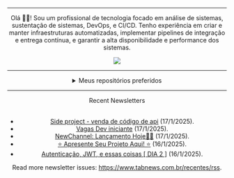 <div align="center">
<hr>
<p>Olá 👋🏾! Sou um profissional de tecnologia focado em análise de sistemas, sustentação de sistemas, DevOps, e CI/CD. Tenho experiência em criar e manter infraestruturas automatizadas, implementar pipelines de integração e entrega contínua, e garantir a alta disponibilidade e performance dos sistemas.</p>
  <img src="https://media.giphy.com/media/yAGIvCiwPJn5C/giphy.gif">
<hr>
  <details>
  <summary>Meus repositórios preferidos</summary>
  <br />
  Alguns dos meus melhores repositórios:
  <br />
<br />
  <ul><li><a href=https://github.com/KubeNerd/aluratube target="_blank" rel="noopener noreferrer">KubeNerd/aluratube</a> (<b>0</b> ✨ and <b>0</b> 🍴): Aluratube - Desenvolvido durante a imersão React da Alura no final de 2022</li><li><a href=https://github.com/KubeNerd/nlw-ia target="_blank" rel="noopener noreferrer">KubeNerd/nlw-ia</a> (<b>0</b> ✨ and <b>0</b> 🍴): Projeto desenvolvido durante a NLW IA - Usando a API da OPENAI</li><li><a href=https://github.com/KubeNerd/nlw-journey-ia target="_blank" rel="noopener noreferrer">KubeNerd/nlw-journey-ia</a> (<b>0</b> ✨ and <b>0</b> 🍴): NLW IA - Agent de viagens usando python + langchain + GPT</li>
<li>More coming soon :).</li>
</ul>
  </details>
  <hr/>
    <summary>Recent Newsletters</summary>
  <br />
  <ul>
    <li><a href=https://www.tabnews.com.br/marcelldac/side-project-venda-de-codigo-de-api target="_blank" rel="noopener noreferrer">Side project - venda de código de api</a> (17/1/2025).</li><li><a href=https://www.tabnews.com.br/Crystyanno/vagas-dev-iniciante target="_blank" rel="noopener noreferrer">Vagas Dev iniciante</a> (17/1/2025).</li><li><a href=https://www.tabnews.com.br/joseiraildes1/newchannel-lancamento-hoje target="_blank" rel="noopener noreferrer">NewChannel: Lançamento Hoje🎉🎉</a> (17/1/2025).</li><li><a href=https://www.tabnews.com.br/DomCapivaraJr/apresente-seu-projeto-aqui target="_blank" rel="noopener noreferrer">⭐ Apresente Seu Projeto Aqui! ⭐</a> (16/1/2025).</li><li><a href=https://www.tabnews.com.br/joashneves/autenticacao-jwt-e-essas-coisas-dia-2 target="_blank" rel="noopener noreferrer">Autenticação, JWT, e essas coisas [ DIA 2 ]</a> (16/1/2025).</li>
  </ul>
<p>Read more newsletter issues: <a href="https://www.tabnews.com.br/recentes/rss">https://www.tabnews.com.br/recentes/rss</a>.</p>
  </details>
